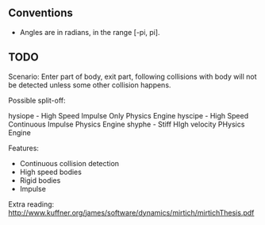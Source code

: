 Conventions
-----------

 - Angles are in radians, in the range [-pi, pi].


TODO
----

Scenario: Enter part of body, exit part, following collisions with body will not be detected unless some other collision happens.

Possible split-off:

hysiope - High Speed Impulse Only Physics Engine
hyscipe - High Speed Continuous Impulse Physics Engine
shyphe - Stiff HIgh velocity PHysics Engine

Features:

 - Continuous collision detection
 - High speed bodies
 - Rigid bodies
 - Impulse

Extra reading: http://www.kuffner.org/james/software/dynamics/mirtich/mirtichThesis.pdf
